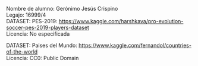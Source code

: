 Nombre de alumno: Gerónimo Jesús Crispino  
Legajo: 16999/4  
DATASET: PES-2019: https://www.kaggle.com/harshkava/pro-evolution-soccer-pes-2019-players-dataset  
Licencia: No especificada  

DATASET: Paises del Mundo: https://www.kaggle.com/fernandol/countries-of-the-world  
Licencia: CC0: Public Domain